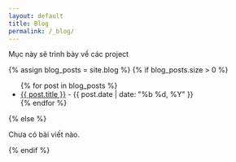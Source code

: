 ```yaml
---
layout: default
title: Blog
permalink: /_blog/
---
```


Mục này sẽ trình bày về các project

{% assign blog_posts = site.blog %}
{% if blog_posts.size > 0 %}
   <ul>
      {% for post in blog_posts %}
         <li>
            <a href="{{ post.url }}">{{ post.title }}</a> - {{ post.date | date: "%b %d, %Y" }}
         </li>
      {% endfor %}
   </ul>
{% else %}
   <p>Chưa có bài viết nào.</p>
{% endif %}

